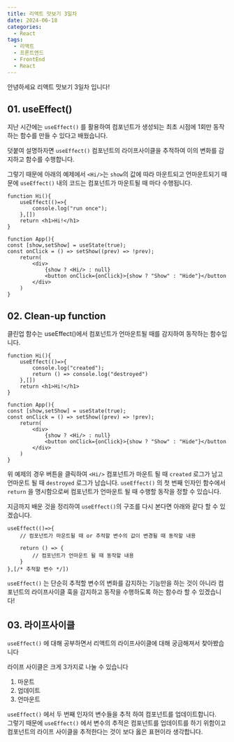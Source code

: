 ```yaml
---
title: 리액트 맛보기 3일차
date: 2024-06-18
categories:
  - React
tags:
  - 리액트
  - 프론트엔드
  - FrontEnd
  - React
---
```

안녕하세요 리액트 맛보기 3일차 입니다!

## 01. useEffect()

지난 시간에는 `useEffect()` 를 활용하여 컴포넌트가 생성되는 최초 시점에 1회만 동작하는 함수를 만들 수 있다고 배웠습니다.

덧붙여 설명하자면 `useEffect()` 컴포넌트의 라이프사이클을 추적하여 이의 변화를 감지하고 함수를 수행합니다.

그렇기 때문에 아래의 예제에서 `<Hi/>`는 `show`의 값에 따라 마운트되고 언마운트되기 때문에 `useEffect()` 내의 코드는 컴포넌트가 마운트될 때 마다 수행됩니다.

```
function Hi(){
	useEffect(()=>{
		console.log("run once");
	},[])
	return <h1>Hi!</h1>
}

function App(){
const [show,setShow] = useState(true);
const onClick = () => setShow((prev) => !prev);
	return(
		<div>
			{show ? <Hi/> : null}
			<button onClick={onClick}>{show ? "Show" : "Hide"}</button
		</div>
	)
}
```

## 02. Clean-up function
클린업 함수는 useEffect()에서 컴포넌트가 언마운트될 때를 감지하여 동작하는 함수입니다.

```
function Hi(){
	useEffect(()=>{
		console.log("created");
		return () => console.log("destroyed")
	},[])
	return <h1>Hi!</h1>
}

function App(){
const [show,setShow] = useState(true);
const onClick = () => setShow((prev) => !prev);
	return(
		<div>
			{show ? <Hi/> : null}
			<button onClick={onClick}>{show ? "Show" : "Hide"}</button
		</div>
	)
}
```

위 예제의 경우 버튼을 클릭하여 `<Hi/>` 컴포넌트가 마운트 될 때 `created` 로그가 남고 언마운트 될 때 `destroyed` 로그가 남습니다. `useEffect()` 의 첫 번째 인자인 함수에서 `return` 을 명시함으로써 컴포넌트가 언마운트 될 때 수행할 동작을 정할 수 있습니다.  

지금까지 배운 것을 정리하여 `useEffect()`의 구조를 다시 본다면 아래와 같다 할 수 있겠습니다.  

```
useEffect(()=>{
	// 컴포넌트가 마운트될 때 or 추적할 변수의 값이 변경될 때 동작할 내용

	return () => {
		// 컴포넌트가 언마운트 될 때 동작할 내용
	}
},[/* 추적할 변수 */])
```

`useEffect()` 는 단순히 추적할 변수의 변화를 감지하는 기능만을 하는 것이 아니라 컴포넌트의 라이프사이클 훅을 감지하고 동작을 수행하도록 하는 함수라 할 수 있겠습니다!


## 03. 라이프사이클

`useEffect()` 에 대해 공부하면서 리액트의 라이프사이클에 대해 궁금해져서 찾아봤습니다

라이프 사이클은 크게 3가지로 나눌 수 있습니다
1. 마운트
2. 업데이트
3. 언마운트

`useEffect()` 에서 두 번째 인자의 변수들을 추적 하여 컴포넌트를 업데이트합니다.  
그렇기 때문에 `useEffect()` 에서 변수의 추적은 컴포넌트를 업데이트를 하기 위함이고 컴포넌트의 라이프 사이클을 추적한다는 것이 보다 옳은 표현이라 생각합니다. 